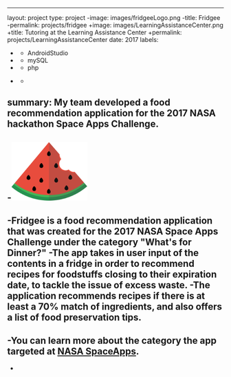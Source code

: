  ---
  layout: project
  type: project
 -image: images/fridgeeLogo.png
 -title: Fridgee
 -permalink: projects/fridgee
 +image: images/LearningAssistanceCenter.png
 +title: Tutoring at the Learning Assistance Center
 +permalink: projects/LearningAssistanceCenter
  date: 2017
  labels:
    
 -  - AndroidStudio
 -  - mySQL
 -  - php
 +  -
    
  summary: My team developed a food recommendation application for the 2017 NASA hackathon Space Apps Challenge.
  ---
  
 -<img class="ui centered middle image" width = "35%" src="../images/fridgeeLogo.png">
 -
 -Fridgee is a food recommendation application that was created for the 2017 NASA Space Apps Challenge under the category "What's for Dinner?"
 -The app takes in user input of the contents in a fridge in order to recommend recipes for foodstuffs closing to their expiration date, to tackle the issue of excess waste.
 -The application recommends recipes if there is at least a 70% match of ingredients, and also offers a list of food preservation tips.
 -
 -You can learn more about the category the app targeted at [NASA SpaceApps](https://2017.spaceappschallenge.org/challenges/earth-and-us/whats-dinner/details).
 -
 -
